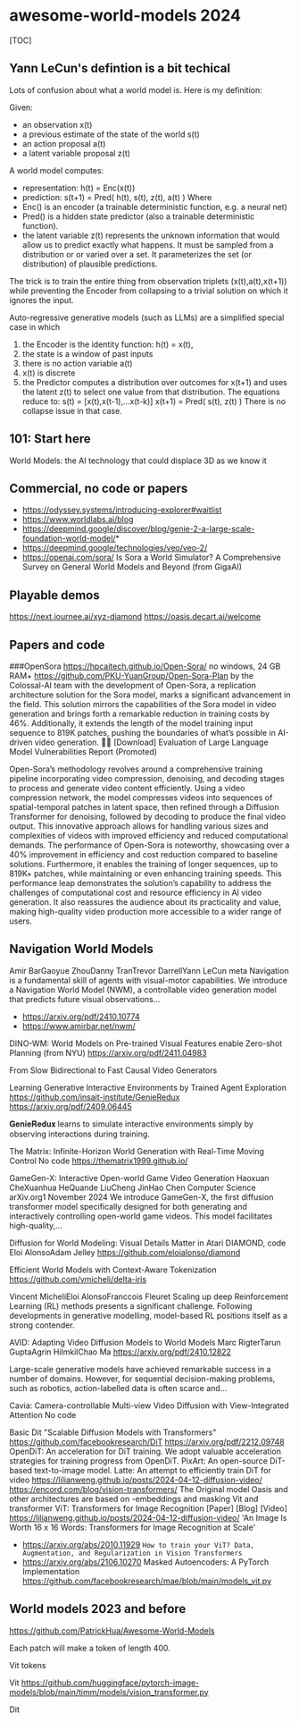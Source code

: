 # awesome-world-models 2024
[TOC]

## Yann LeCun's defintion is a bit techical
Lots of confusion about what a world model is. Here is my definition: 

Given:
- an observation x(t)
- a previous estimate of the state of the world s(t)
- an action proposal a(t)
- a latent variable proposal z(t)

A world model computes:
- representation: h(t) = Enc(x(t))
- prediction: s(t+1) = Pred( h(t), s(t), z(t), a(t) )
Where
- Enc() is an encoder (a trainable deterministic function, e.g. a neural net)
- Pred() is a hidden state predictor (also a trainable deterministic function).
- the latent variable z(t) represents the unknown information that would allow us to predict exactly what happens. It must be sampled from a distribution or or varied over a set. It parameterizes the set (or distribution) of plausible predictions.

The trick is to train the entire thing from observation triplets (x(t),a(t),x(t+1)) while preventing the Encoder from collapsing to a trivial solution on which it ignores the input.

Auto-regressive generative models (such as LLMs) are a simplified special case in which
1. the Encoder is the identity function: h(t) = x(t),
2. the state is a window of past inputs 
3. there is no action variable a(t)
4. x(t) is discrete
5. the Predictor computes a distribution over outcomes for x(t+1) and uses the latent z(t) to select one value from that distribution.
The equations reduce to:
s(t) = [x(t),x(t-1),...x(t-k)]
x(t+1) = Pred( s(t), z(t) )
There is no collapse issue in that case.

## 101: Start here
World Models: the AI technology that could displace 3D as we know it

## Commercial, no code or papers
* https://odyssey.systems/introducing-explorer#waitlist
* https://www.worldlabs.ai/blog
* https://deepmind.google/discover/blog/genie-2-a-large-scale-foundation-world-model/* 
* https://deepmind.google/technologies/veo/veo-2/
* https://openai.com/sora/ Is Sora a World Simulator? A Comprehensive Survey on General World Models and Beyond (from GigaAI)

## Playable demos 
https://next.journee.ai/xyz-diamond
https://oasis.decart.ai/welcome

## Papers and code
###OpenSora
https://hpcaitech.github.io/Open-Sora/ no windows, 24 GB RAM+
https://github.com/PKU-YuanGroup/Open-Sora-Plan
by the Colossal-AI team with the development of Open-Sora, a replication architecture solution for the Sora model, marks a significant advancement in the field. This solution mirrors the capabilities of the Sora model in video generation and brings forth a remarkable reduction in training costs by 46%. Additionally, it extends the length of the model training input sequence to 819K patches, pushing the boundaries of what’s possible in AI-driven video generation.
🧵🧵 [Download] Evaluation of Large Language Model Vulnerabilities Report (Promoted)

Open-Sora’s methodology revolves around a comprehensive training pipeline incorporating video compression, denoising, and decoding stages to process and generate video content efficiently. Using a video compression network, the model compresses videos into sequences of spatial-temporal patches in latent space, then refined through a Diffusion Transformer for denoising, followed by decoding to produce the final video output. This innovative approach allows for handling various sizes and complexities of videos with improved efficiency and reduced computational demands.
The performance of Open-Sora is noteworthy, showcasing over a 40% improvement in efficiency and cost reduction compared to baseline solutions. Furthermore, it enables the training of longer sequences, up to 819K+ patches, while maintaining or even enhancing training speeds. This performance leap demonstrates the solution’s capability to address the challenges of computational cost and resource efficiency in AI video generation. It also reassures the audience about its practicality and value, making high-quality video production more accessible to a wider range of users.


## Navigation World Models
Amir BarGaoyue ZhouDanny TranTrevor DarrellYann LeCun meta
Navigation is a fundamental skill of agents with visual-motor capabilities. We introduce a Navigation World Model (NWM), a controllable video generation model that predicts future visual observations…
* https://arxiv.org/pdf/2410.10774
* https://www.amirbar.net/nwm/






DINO-WM: World Models on Pre-trained Visual Features enable Zero-shot Planning (from NYU)
https://arxiv.org/pdf/2411.04983








From Slow Bidirectional to Fast Causal Video Generators





Learning Generative Interactive Environments by Trained Agent Exploration
https://github.com/insait-institute/GenieRedux
https://arxiv.org/pdf/2409.06445


𝐆𝐞𝐧𝐢𝐞𝐑𝐞𝐝𝐮𝐱 learns to simulate interactive environments simply by observing interactions during training.




The Matrix: Infinite-Horizon World Generation with Real-Time Moving Control
No code
https://thematrix1999.github.io/











GameGen-X: Interactive Open-world Game Video Generation
Haoxuan CheXuanhua HeQuande LiuCheng JinHao Chen
Computer Science
arXiv.org1 November 2024
We introduce GameGen-X, the first diffusion transformer model specifically designed for both generating and interactively controlling open-world game videos. This model facilitates high-quality,…

Diffusion for World Modeling: Visual Details Matter in Atari  DIAMOND, code
Eloi AlonsoAdam Jelley
https://github.com/eloialonso/diamond







Efficient World Models with Context-Aware Tokenization
https://github.com/vmicheli/delta-iris







Vincent MicheliEloi AlonsoFranccois Fleuret
Scaling up deep Reinforcement Learning (RL) methods presents a significant challenge. Following developments in generative modelling, model-based RL positions itself as a strong contender. 

AVID: Adapting Video Diffusion Models to World Models
Marc RigterTarun GuptaAgrin HilmkilChao Ma
https://arxiv.org/pdf/2410.12822

Large-scale generative models have achieved remarkable success in a number of domains. However, for sequential decision-making problems, such as robotics, action-labelled data is often scarce and…







Cavia: Camera-controllable Multi-view Video Diffusion with View-Integrated Attention
No code






Basic Dit "Scalable Diffusion Models with Transformers" 
https://github.com/facebookresearch/DiT
https://arxiv.org/pdf/2212.09748
OpenDiT: An acceleration for DiT training. We adopt valuable acceleration strategies for training progress from OpenDiT.
PixArt: An open-source DiT-based text-to-image model.
Latte: An attempt to efficiently train DiT for video
https://lilianweng.github.io/posts/2024-04-12-diffusion-video/
https://encord.com/blog/vision-transformers/
The Original model Oasis and other architectures are based on
-embeddings and masking
Vit and transformer
ViT: Transformers for Image Recognition [Paper] [Blog] [Video]
https://lilianweng.github.io/posts/2024-04-12-diffusion-video/
'An Image Is Worth 16 x 16 Words: Transformers for Image Recognition at Scale'
- https://arxiv.org/abs/2010.11929
`How to train your ViT? Data, Augmentation, and Regularization in Vision Transformers`
- https://arxiv.org/abs/2106.10270
Masked Autoencoders: A PyTorch Implementation https://github.com/facebookresearch/mae/blob/main/models_vit.py

## World models 2023 and before
https://github.com/PatrickHua/Awesome-World-Models

Each patch will make a token of length 400.

Vit tokens

Vit
https://github.com/huggingface/pytorch-image-models/blob/main/timm/models/vision_transformer.py



Dit

